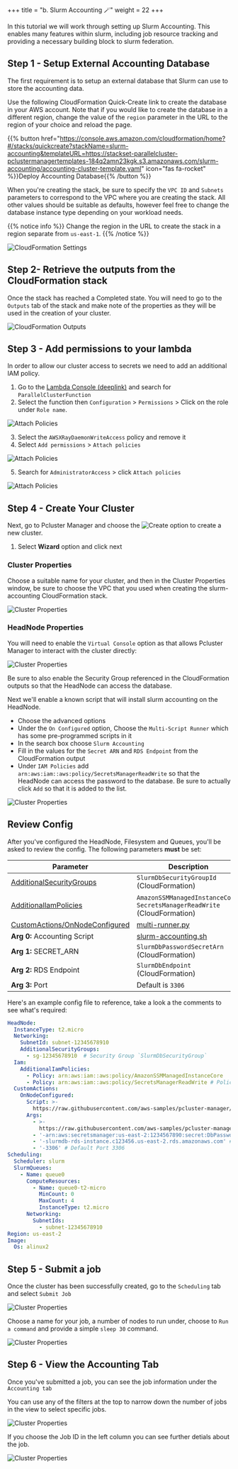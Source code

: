 +++
title = "b. Slurm Accounting 🪄"
weight = 22
+++

In this tutorial we will work through setting up Slurm Accounting. This enables many features within slurm, including job resource tracking and providing a necessary building block to slurm federation.

## Step 1 - Setup External Accounting Database

The first requirement is to setup an external database that Slurm can use to store the accounting data.

Use the following CloudFormation Quick-Create link to create the database in
your AWS account. Note that if you would like to create the database in a
different region, change the value of the `region` parameter in the URL to the
region of your choice and reload the page.

{{% button href="https://console.aws.amazon.com/cloudformation/home?#/stacks/quickcreate?stackName=slurm-accounting&templateURL=https://stackset-parallelcluster-pclustermanagertemplates-184q2amn23kgk.s3.amazonaws.com/slurm-accounting/accounting-cluster-template.yaml" icon="fas fa-rocket" %}}Deploy Accounting Database{{% /button %}}

When you're creating the stack, be sure to specify the `VPC ID` and `Subnets`
parameters to correspond to the VPC where you are creating the stack. All other
values should be suitable as defaults, however feel free to change the database
instance type depending on your workload needs.

{{% notice info %}}
Change the region in the URL to create the stack in a region separate from `us-east-1`.
{{% /notice %}}

![CloudFormation Settings](accounting/cfn-properties.png)

## Step 2- Retrieve the outputs from the CloudFormation stack

Once the stack has reached a Completed state. You will need to go to the `Outputs` tab of the stack and make note of the properties as they will be used in the creation of your cluster.

![CloudFormation Outputs](accounting/cfn-outputs.png)

## Step 3 - Add permissions to your lambda

In order to allow our cluster access to secrets we need to add an additional IAM policy.

1. Go to the [Lambda Console (deeplink)](https://console.aws.amazon.com/lambda/home?#/functions?f0=true&fo=and&k0=functionName&n0=false&o0=%3A&op=and&v0=ParallelClusterFunction) and search for `ParallelClusterFunction`
2. Select the function then `Configuration` > `Permissions` > Click on the role under `Role name`.

![Attach Policies](accounting/lambda-permissions.jpeg)

3. Select the `AWSXRayDaemonWriteAccess` policy and remove it
4. Select `Add permissions` > `Attach policies`

![Attach Policies](accounting/attach-policies.jpeg)

5. Search for `AdministratorAccess` > click `Attach policies`

![Attach Policies](accounting/attach-admin.png)


## Step 4 - Create Your Cluster

Next, go to Pcluster Manager and choose the ![Create](create.png) option to create a new cluster.

1. Select **Wizard** option and click next

### Cluster Properties

Choose a suitable name for your cluster, and then in the Cluster Properties window, be sure to choose the VPC that you used when creating the slurm-accounting CloudFormation stack.

![Cluster Properties](accounting/cluster-properties.png)

### HeadNode Properties

You will need to enable the `Virtual Console` option as that allows Pcluster Manager to interact with the cluster directly:

![Cluster Properties](accounting/headnode-virtual-console.png)

Be sure to also enable the Security Group referenced in the CloudFormation outputs so that the HeadNode can access the database.

Next we'll enable a known script that will install slurm accounting on the HeadNode.
- Choose the advanced options
- Under the `On Configured` option, Choose the `Multi-Script Runner` which has some pre-programmed scripts in it
- In the search box choose `Slurm Accounting`
- Fill in the values for the `Secret ARN` and `RDS Endpoint` from the CloudFormation output
- Under `IAM Policies` add `arn:aws:iam::aws:policy/SecretsManagerReadWrite` so that the HeadNode can access the password to the database. Be sure to actually click `Add` so that it is added to the list.

![Cluster Properties](accounting/headnode-additionals.png)

## Review Config

After you've configured the HeadNode, Filesystem and Queues, you'll be asked to review the config. The following parameters **must** be set:

| Parameter                      | Description                                        |
|--------------------------------|----------------------------------------------------|
| [AdditionalSecurityGroups](https://docs.aws.amazon.com/parallelcluster/latest/ug/HeadNode-v3.html#yaml-HeadNode-Networking-AdditionalSecurityGroups)       | `SlurmDbSecurityGroupId` (CloudFormation)            |
| [AdditionalIamPolicies](https://docs.aws.amazon.com/parallelcluster/latest/ug/HeadNode-v3.html#yaml-HeadNode-Iam-AdditionalIamPolicies)          | `AmazonSSMManagedInstanceCore`, `SecretsManagerReadWrite` (CloudFormation) |
| [CustomActions/OnNodeConfigured](https://docs.aws.amazon.com/parallelcluster/latest/ug/HeadNode-v3.html#yaml-HeadNode-CustomActions-OnNodeConfigured) | [multi-runner.py](https://raw.githubusercontent.com/aws-samples/pcluster-manager/main/resources/scripts/multi-runner.py)                                                   |
| **Arg 0:** Accounting Script                         | [slurm-accounting.sh](https://raw.githubusercontent.com/aws-samples/pcluster-manager/main/resources/scripts/slurm-accounting.sh)                         |
| **Arg 1:** SECRET_ARN              | `SlurmDbPasswordSecretArn` (CloudFormation)          |
| **Arg 2:** RDS Endpoint            | `SlurmDbEndpoint` (CloudFormation)                   |
| **Arg 3:** Port                    | Default is `3306`                                    |

Here's an example config file to reference, take a look a the comments to see what's required:

```yaml
HeadNode:
  InstanceType: t2.micro
  Networking:
    SubnetId: subnet-12345678910
    AdditionalSecurityGroups:
      - sg-12345678910  # Security Group `SlurmDbSecurityGroup`
  Iam:
    AdditionalIamPolicies:
      - Policy: arn:aws:iam::aws:policy/AmazonSSMManagedInstanceCore
      - Policy: arn:aws:iam::aws:policy/SecretsManagerReadWrite # Policy `SecretsManagerReadWrite`
  CustomActions:
    OnNodeConfigured:
      Script: >-
        https://raw.githubusercontent.com/aws-samples/pcluster-manager/main/resources/scripts/multi-runner.py
      Args:
        - >-
          https://raw.githubusercontent.com/aws-samples/pcluster-manager/main/resources/scripts/slurm-accounting.sh
        - '-arn:aws:secretsmanager:us-east-2:1234567890:secret:DbPasswdSecret' # `SlurmDbPasswordSecretArn`
        - '-slurmdb-rds-instance.c123456.us-east-2.rds.amazonaws.com' # RDS Endpoint `SlurmDbEndpoint`
        - '-3306' # Default Port 3306
Scheduling:
  Scheduler: slurm
  SlurmQueues:
    - Name: queue0
      ComputeResources:
        - Name: queue0-t2-micro
          MinCount: 0
          MaxCount: 4
          InstanceType: t2.micro
      Networking:
        SubnetIds:
          - subnet-12345678910
Region: us-east-2
Image:
  Os: alinux2
```

## Step 5 - Submit a job

Once the cluster has been successfully created, go to the `Scheduling` tab and select `Submit Job`

![Cluster Properties](accounting/submit-job.png)

Choose a name for your job, a number of nodes to run under, choose to `Run a command` and provide a simple `sleep 30` command.

![Cluster Properties](accounting/submit-job-dialog.png)

## Step 6 - View the Accounting Tab

Once you've submitted a job, you can see the job information under the `Accounting tab`

You can use any of the filters at the top to narrow down the number of jobs in the view to select specific jobs. 

![Cluster Properties](accounting/job-list.png)

If you choose the Job ID in the left column you can see further detials about the job.

![Cluster Properties](accounting/job-details.png)
